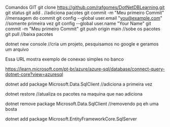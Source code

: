Comandos GIT
git clone https://github.com/rafgomes/DotNetDBLearning.git
git status
git add . //adiciona pacotes
git commit -m "Meu primeiro Commit" //mensagem do commit
git config --global user.email "you@example.com" //somente primeira vez
git config --global user.name "Your Name"
git commit -m "Meu primeiro Commit"
git push origin main //sobe os pacotes
git pull //baixa pacotes



dotnet new console   //cria um projeto, pesquisamos no google e geramos um arquivo

Essa URL mostra exemplo de conexao simples no banco 

https://learn.microsoft.com/pt-br/azure/azure-sql/database/connect-query-dotnet-core?view=azuresql

dotnet add package Microsoft.Data.SqlClient  //adiciona a primeira vez

dotnet restore //atualiza os pacotes na maquina que nao adiciona

dotnet remove package Microsoft.Data.SqlClient  //removendo pq eh uma bosta

dotnet add package Microsoft.EntityFrameworkCore.SqlServer



 



